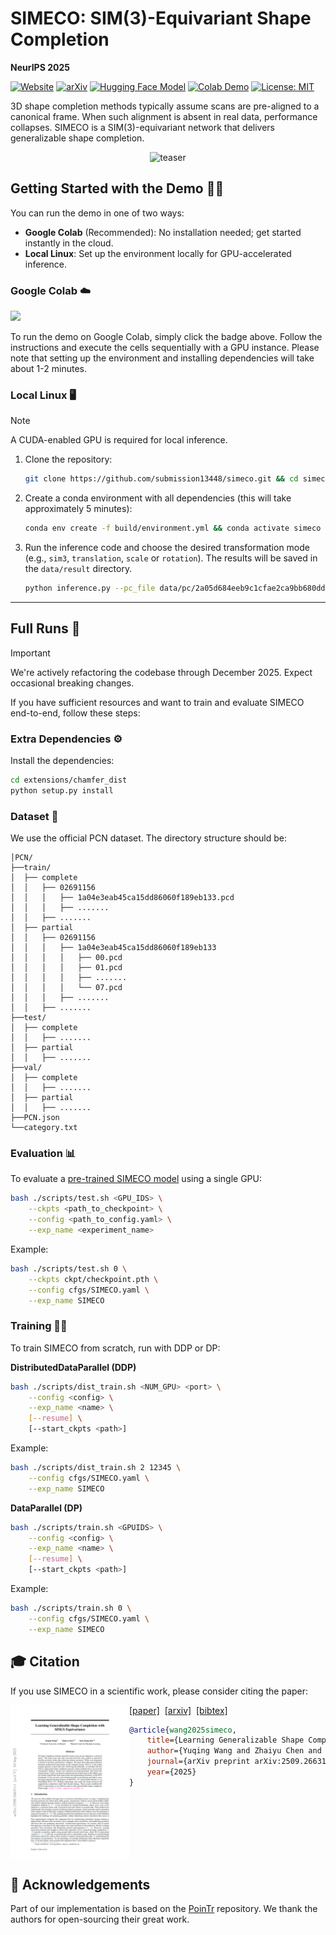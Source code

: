 # SIMECO: SIM(3)-Equivariant Shape Completion

**NeurIPS 2025**

[![Website](https://img.shields.io/badge/%F0%9F%A4%8D%20Project%20-Website-blue)](https://sime-completion.github.io)
[![arXiv](https://img.shields.io/badge/arXiv-PDF-b31b1b)](https://arxiv.org/abs/2509.26631)
[![Hugging Face Model](https://img.shields.io/badge/🤗%20Hugging%20Face%20-Model-yellow)](https://huggingface.co/)
[![Colab Demo](https://img.shields.io/badge/Colab-Demo-FF6F00?logo=googlecolab&logoColor=yellow)](https://colab.research.google.com/github/complete3d/simeco/blob/main/demo/demo.ipynb)
[![License: MIT](https://img.shields.io/badge/License-MIT-green.svg)](https://raw.githubusercontent.com/complete3d/simeco/main/LICENSE)

3D shape completion methods typically assume scans are pre-aligned to a canonical frame. When such alignment is absent in real data, performance collapses. SIMECO is a SIM(3)-equivariant network that delivers generalizable shape completion.

<p align="center">
  <img src="assets/video.gif" alt="teaser" width="650px">
</p>

## Getting Started with the Demo 🤹‍♂️

You can run the demo in one of two ways:

- **Google Colab** (Recommended): No installation needed; get started instantly in the cloud.
- **Local Linux**: Set up the environment locally for GPU-accelerated inference.

### Google Colab ☁️

[<img src="https://colab.research.google.com/assets/colab-badge.svg" height="32"/>](https://colab.research.google.com/github/complete3d/simeco/blob/main/demo.ipynb)

To run the demo on Google Colab, simply click the badge above. Follow the instructions and execute the cells sequentially with a GPU instance. Please note that setting up the environment and installing dependencies will take about 1-2 minutes.

### Local Linux 🖥️

> [!NOTE]
A CUDA-enabled GPU is required for local inference.

1. Clone the repository:

   ```bash
   git clone https://github.com/submission13448/simeco.git && cd simeco && git lfs pull
   ```

2. Create a conda environment with all dependencies (this will take approximately 5 minutes):

   ```bash
   conda env create -f build/environment.yml && conda activate simeco
   ```

3. Run the inference code and choose the desired transformation mode (e.g., `sim3`, `translation`, `scale` or `rotation`). The results will be saved in the `data/result` directory.

   ```bash
   python inference.py --pc_file data/pc/2a05d684eeb9c1cfae2ca9bb680dd18b.npy --aug_mode sim3
   ```
---

## Full Runs 🏃

> [!IMPORTANT]  
> We're actively refactoring the codebase through December 2025. Expect occasional breaking changes.

If you have sufficient resources and want to train and evaluate SIMECO end-to-end, follow these steps:

### Extra Dependencies ⚙️

Install the dependencies:

   ```bash
   cd extensions/chamfer_dist
   python setup.py install
   ```

### Dataset 📂

We use the official PCN dataset. The directory structure should be:
```
│PCN/
├──train/
│  ├── complete
│  │   ├── 02691156
│  │   │   ├── 1a04e3eab45ca15dd86060f189eb133.pcd
│  │   │   ├── .......
│  │   ├── .......
│  ├── partial
│  │   ├── 02691156
│  │   │   ├── 1a04e3eab45ca15dd86060f189eb133
│  │   │   │   ├── 00.pcd
│  │   │   │   ├── 01.pcd
│  │   │   │   ├── .......
│  │   │   │   └── 07.pcd
│  │   │   ├── .......
│  │   ├── .......
├──test/
│  ├── complete
│  │   ├── .......
│  ├── partial
│  │   ├── .......
├──val/
│  ├── complete
│  │   ├── .......
│  ├── partial
│  │   ├── .......
├──PCN.json
└──category.txt
```

### Evaluation 📊

To evaluate a [pre-trained SIMECO model](./ckpt) using a single GPU:

```bash
bash ./scripts/test.sh <GPU_IDS> \
    --ckpts <path_to_checkpoint> \
    --config <path_to_config.yaml> \
    --exp_name <experiment_name>
```

Example:
```bash
bash ./scripts/test.sh 0 \
    --ckpts ckpt/checkpoint.pth \
    --config cfgs/SIMECO.yaml \
    --exp_name SIMECO
```

### Training 🏋️‍♀️

To train SIMECO from scratch, run with DDP or DP:

**DistributedDataParallel (DDP)** 
```bash
bash ./scripts/dist_train.sh <NUM_GPU> <port> \
    --config <config> \
    --exp_name <name> \
    [--resume] \
    [--start_ckpts <path>]
```

Example:
```bash
bash ./scripts/dist_train.sh 2 12345 \
    --config cfgs/SIMECO.yaml \
    --exp_name SIMECO 
```

**DataParallel (DP)** 
```bash
bash ./scripts/train.sh <GPUIDS> \
    --config <config> \
    --exp_name <name> \
    [--resume] \
    [--start_ckpts <path>]
```

Example:
```bash
bash ./scripts/train.sh 0 \
    --config cfgs/SIMECO.yaml \
    --exp_name SIMECO 
```

## 🎓 Citation

If you use SIMECO in a scientific work, please consider citing the paper:

<a href="https://arxiv.org/pdf/2509.26631"><img class="image" align="left" width="190px" src="./assets/paper_thumbnail.png"></a>
<a href="https://arxiv.org/pdf/2509.26631">[paper]</a>&nbsp;&nbsp;<a href="https://arxiv.org/abs/2509.26631">[arxiv]</a>&nbsp;&nbsp;<a href="./CITATION.bib">[bibtex]</a><br>
```bibtex
@article{wang2025simeco,
    title={Learning Generalizable Shape Completion with SIM(3) Equivariance}, 
    author={Yuqing Wang and Zhaiyu Chen and Xiao Xiang Zhu},
    journal={arXiv preprint arXiv:2509.26631},
    year={2025}
}
```
<br clear="left"/>

## 🙏 Acknowledgements

Part of our implementation is based on the [PoinTr](https://github.com/yuxumin/PoinTr) repository. We thank the authors for open-sourcing their great work.